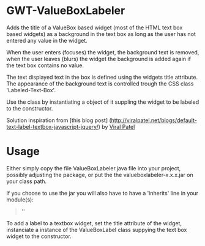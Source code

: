 GWT-ValueBoxLabeler
===================

Adds the title of a ValueBox based widget (most of the HTML text box based
widgets) as a background in the text box as long as the user has not
entered any value in the widget.

When the user enters (focuses) the widget, the background text is removed,
when the user leaves (blurs) the widget the background is added again if the
text box contains no value.

The text displayed text in the box is defined using the widgets title attribute.
The appearance of the background text is controlled trough the CSS class
'Labeled-Text-Box'.

Use the class by instantiating a object of it suppling the widget to be
labeled to the constructor.

 Solution inspiration from [this blog post] (http://viralpatel.net/blogs/default-text-label-textbox-javascript-jquery/)
by [Viral Patel](https://plus.google.com/+ViralPatel1/about)

Usage
=====

Either simply copy the file ValueBoxLabeler.java file into your project,
possibly adjusting the package, or put the the valueboxlabeler-x.x.x.jar
on your class path.

If you choose to use the jar you will also have to have a 'inherits' line
in your module(s):

<blockquote>
'<inherits name='com.momab.gwt.util'/>'
</blockquote>

To add a label to a textbox widget, set the title attribute of the widget,
instanciate a instance of the ValueBoxLabel class suppying the text box
widget to the constructor. 






